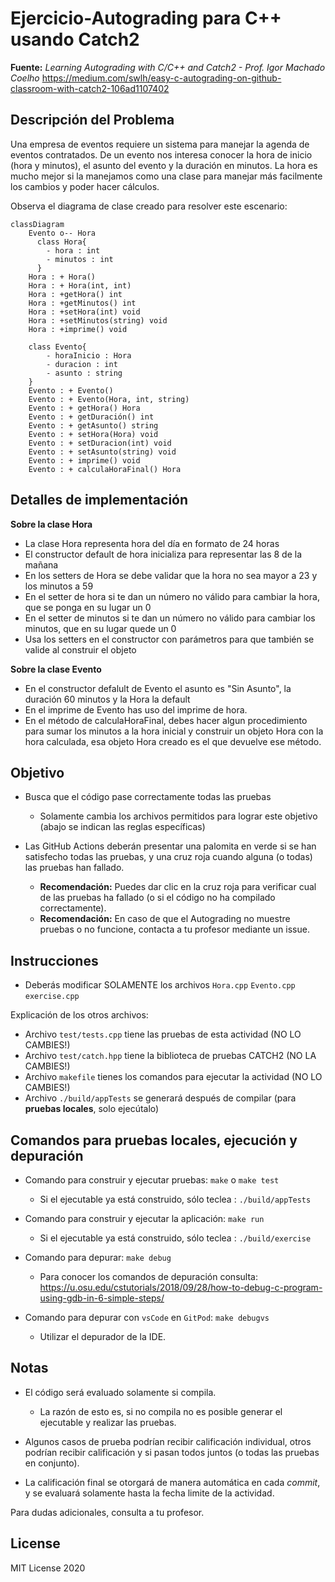 # Ejercicio-Autograding para C++ usando Catch2

**Fuente:** *Learning Autograding with C/C++ and Catch2 - Prof. Igor Machado Coelho* 
https://medium.com/swlh/easy-c-autograding-on-github-classroom-with-catch2-106ad1107402

## Descripción del Problema

Una empresa de eventos requiere un sistema para manejar la agenda de eventos contratados. De un evento nos interesa conocer la hora de inicio (hora y minutos), el asunto del evento y la duración en minutos.
La hora es mucho mejor si la manejamos como una clase para manejar más facilmente los cambios y poder hacer cálculos.

Observa el diagrama de clase creado para resolver este escenario:

```mermaid
classDiagram
    Evento o-- Hora
      class Hora{
        - hora : int
        - minutos : int
      }
    Hora : + Hora()
    Hora : + Hora(int, int)
    Hora : +getHora() int
    Hora : +getMinutos() int
    Hora : +setHora(int) void
    Hora : +setMinutos(string) void
    Hora : +imprime() void

    class Evento{
        - horaInicio : Hora
        - duracion : int
        - asunto : string
    }
    Evento : + Evento()
    Evento : + Evento(Hora, int, string)
    Evento : + getHora() Hora
    Evento : + getDuración() int
    Evento : + getAsunto() string
    Evento : + setHora(Hora) void
    Evento : + setDuracion(int) void
    Evento : + setAsunto(string) void
    Evento : + imprime() void
    Evento : + calculaHoraFinal() Hora
```


## Detalles de implementación
**Sobre la clase Hora**
* La clase Hora representa hora del día en formato de 24 horas
* El constructor default de hora inicializa para representar las 8 de la mañana
* En los setters de Hora se debe validar que la hora no sea mayor a 23 y los minutos a 59
* En el setter de hora si te dan un número no válido para cambiar la hora, que se ponga en su lugar un 0
* En el setter de minutos si te dan un número no válido para cambiar los minutos, que en su lugar quede un 0
* Usa los setters en el constructor con parámetros para que también se valide al construir el objeto

**Sobre la clase Evento**
* En el constructor defalult de Evento el asunto es "Sin Asunto", la duración 60 minutos y la Hora la default
* En el imprime de Evento has uso del imprime de hora.
* En el método de calculaHoraFinal, debes hacer algun procedimiento para sumar los minutos a la hora inicial y construir un objeto Hora con la hora calculada, esa objeto Hora creado es el que devuelve ese método. 

## Objetivo

- Busca que el código pase correctamente todas las pruebas
   * Solamente cambia los archivos permitidos para lograr este objetivo (abajo se indican las reglas específicas)
   
- Las GitHub Actions deberán presentar una palomita en verde si se han satisfecho todas las pruebas, y una cruz roja cuando alguna (o todas) las pruebas han fallado.
   * **Recomendación:** Puedes dar clic en la cruz roja para verificar cual de las pruebas ha fallado (o si el código no ha compilado correctamente).
   * **Recomendación:** En caso de que el Autograding no muestre pruebas o no funcione, contacta a tu profesor mediante un issue.

## Instrucciones

- Deberás modificar SOLAMENTE los archivos `Hora.cpp` `Evento.cpp` `exercise.cpp`
 
Explicación de los otros archivos:

- Archivo `test/tests.cpp` tiene las pruebas de esta actividad (NO LO CAMBIES!)
- Archivo `test/catch.hpp` tiene la biblioteca de pruebas  CATCH2 (NO LA CAMBIES!)
- Archivo `makefile` tienes los comandos para ejecutar la actividad (NO LO CAMBIES!)
- Archivo  `./build/appTests` se generará después de compilar (para **pruebas locales**, solo ejecútalo)

## Comandos para pruebas locales, ejecución y depuración

- Comando para construir y ejecutar pruebas: `make` o `make test`
    * Si el ejecutable ya está construido, sólo teclea : `./build/appTests`

- Comando para construir y ejecutar la aplicación: `make run` 
    * Si el ejecutable ya está construido, sólo teclea : `./build/exercise`

- Comando para depurar: `make debug`
    * Para conocer los comandos de depuración consulta:
     https://u.osu.edu/cstutorials/2018/09/28/how-to-debug-c-program-using-gdb-in-6-simple-steps/
     
- Comando para depurar con `vsCode` en `GitPod`: `make debugvs` 
    * Utilizar el depurador de la IDE.     

## Notas

- El código será evaluado solamente si compila.
   * La razón de esto es, si no compila no es posible generar el ejecutable y realizar las pruebas.

- Algunos casos de prueba podrían recibir calificación individual, otros podrían recibir calificación y si pasan todos juntos (o todas las pruebas en conjunto).

- La calificación final se otorgará de manera automática en cada *commit*, y se evaluará solamente hasta la fecha limite de la actividad.

Para dudas adicionales, consulta a tu profesor.

## License

MIT License 2020
